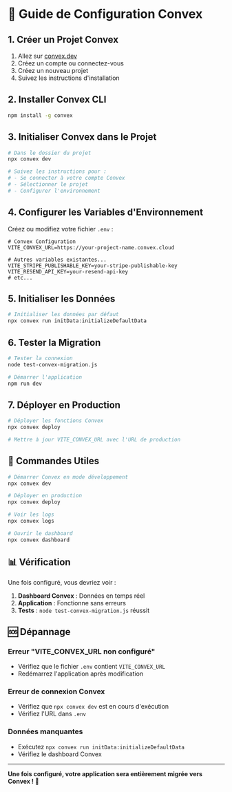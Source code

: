 # 🚀 Guide de Configuration Convex

## 1. Créer un Projet Convex

1. Allez sur [convex.dev](https://convex.dev)
2. Créez un compte ou connectez-vous
3. Créez un nouveau projet
4. Suivez les instructions d'installation

## 2. Installer Convex CLI

```bash
npm install -g convex
```

## 3. Initialiser Convex dans le Projet

```bash
# Dans le dossier du projet
npx convex dev

# Suivez les instructions pour :
# - Se connecter à votre compte Convex
# - Sélectionner le projet
# - Configurer l'environnement
```

## 4. Configurer les Variables d'Environnement

Créez ou modifiez votre fichier `.env` :

```env
# Convex Configuration
VITE_CONVEX_URL=https://your-project-name.convex.cloud

# Autres variables existantes...
VITE_STRIPE_PUBLISHABLE_KEY=your-stripe-publishable-key
VITE_RESEND_API_KEY=your-resend-api-key
# etc...
```

## 5. Initialiser les Données

```bash
# Initialiser les données par défaut
npx convex run initData:initializeDefaultData
```

## 6. Tester la Migration

```bash
# Tester la connexion
node test-convex-migration.js

# Démarrer l'application
npm run dev
```

## 7. Déployer en Production

```bash
# Déployer les fonctions Convex
npx convex deploy

# Mettre à jour VITE_CONVEX_URL avec l'URL de production
```

## 🔧 Commandes Utiles

```bash
# Démarrer Convex en mode développement
npx convex dev

# Déployer en production
npx convex deploy

# Voir les logs
npx convex logs

# Ouvrir le dashboard
npx convex dashboard
```

## 📊 Vérification

Une fois configuré, vous devriez voir :

1. **Dashboard Convex** : Données en temps réel
2. **Application** : Fonctionne sans erreurs
3. **Tests** : `node test-convex-migration.js` réussit

## 🆘 Dépannage

### Erreur "VITE_CONVEX_URL non configuré"
- Vérifiez que le fichier `.env` contient `VITE_CONVEX_URL`
- Redémarrez l'application après modification

### Erreur de connexion Convex
- Vérifiez que `npx convex dev` est en cours d'exécution
- Vérifiez l'URL dans `.env`

### Données manquantes
- Exécutez `npx convex run initData:initializeDefaultData`
- Vérifiez le dashboard Convex

---

**Une fois configuré, votre application sera entièrement migrée vers Convex ! 🎉**
